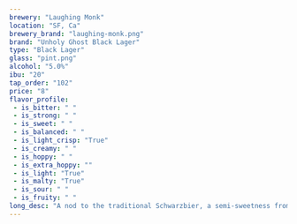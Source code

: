 ```yaml
---
brewery: "Laughing Monk"
location: "SF, Ca"
brewery_brand: "laughing-monk.png"
brand: "Unholy Ghost Black Lager"
type: "Black Lager"
glass: "pint.png"
alcohol: "5.0%"
ibu: "20"
tap_order: "102"
price: "8"
flavor_profile:
 - is_bitter: " "
 - is_strong: " "
 - is_sweet: " "
 - is_balanced: " "
 - is_light_crisp: "True"
 - is_creamy: " "
 - is_hoppy: " "
 - is_extra_hoppy: ""
 - is_light: "True"
 - is_malty: "True"
 - is_sour: " "
 - is_fruity: " "
long_desc: "A nod to the traditional Schwarzbier, a semi-sweetness from roasted malt blends with the smooth and easy lager. Slight notes of chocolate and coffee with a clean finish."
---
```


